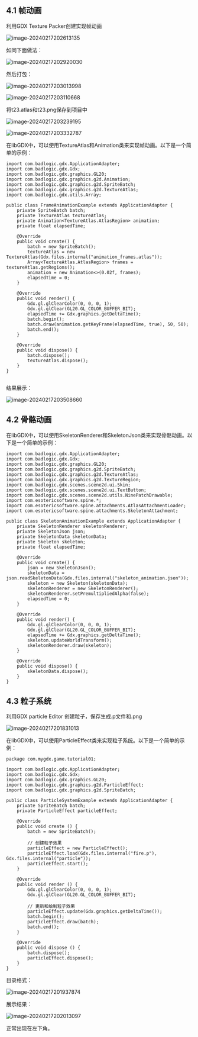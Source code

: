 ## 4.1 帧动画

利用GDX Texture Packer创建实现帧动画

![image-20240217202613135](./../img/image-20240217202613135.png)

如同下面做法：

![image-20240217202920030](./../img/image-20240217202920030.png)

然后打包：

![image-20240217203013998](./../img/image-20240217203013998.png)

![image-20240217203110668](./../img/image-20240217203110668.png)

将t23.atlas和t23.png保存到项目中

![image-20240217203239195](./../img/image-20240217203239195.png)

![image-20240217203332787](./../img/image-20240217203332787.png)

在libGDX中，可以使用TextureAtlas和Animation类来实现帧动画。以下是一个简单的示例：

```
import com.badlogic.gdx.ApplicationAdapter;
import com.badlogic.gdx.Gdx;
import com.badlogic.gdx.graphics.GL20;
import com.badlogic.gdx.graphics.g2d.Animation;
import com.badlogic.gdx.graphics.g2d.SpriteBatch;
import com.badlogic.gdx.graphics.g2d.TextureAtlas;
import com.badlogic.gdx.utils.Array;

public class FrameAnimationExample extends ApplicationAdapter {
    private SpriteBatch batch;
    private TextureAtlas textureAtlas;
    private Animation<TextureAtlas.AtlasRegion> animation;
    private float elapsedTime;

    @Override
    public void create() {
        batch = new SpriteBatch();
        textureAtlas = new TextureAtlas(Gdx.files.internal("animation_frames.atlas"));
        Array<TextureAtlas.AtlasRegion> frames = textureAtlas.getRegions();
        animation = new Animation<>(0.02f, frames);
        elapsedTime = 0;
    }

    @Override
    public void render() {
        Gdx.gl.glClearColor(0, 0, 0, 1);
        Gdx.gl.glClear(GL20.GL_COLOR_BUFFER_BIT);
        elapsedTime += Gdx.graphics.getDeltaTime();
        batch.begin();
        batch.draw(animation.getKeyFrame(elapsedTime, true), 50, 50);
        batch.end();
    }

    @Override
    public void dispose() {
        batch.dispose();
        textureAtlas.dispose();
    }
}
 
```

结果展示：

![image-20240217203508660](./../img/image-20240217203508660.png)

## 4.2 骨骼动画

在libGDX中，可以使用SkeletonRenderer和SkeletonJson类来实现骨骼动画。以下是一个简单的示例：

```
import com.badlogic.gdx.ApplicationAdapter;
import com.badlogic.gdx.Gdx;
import com.badlogic.gdx.graphics.GL20;
import com.badlogic.gdx.graphics.g2d.SpriteBatch;
import com.badlogic.gdx.graphics.g2d.TextureAtlas;
import com.badlogic.gdx.graphics.g2d.TextureRegion;
import com.badlogic.gdx.scenes.scene2d.ui.Skin;
import com.badlogic.gdx.scenes.scene2d.ui.TextButton;
import com.badlogic.gdx.scenes.scene2d.utils.NinePatchDrawable;
import com.esotericsoftware.spine.*;
import com.esotericsoftware.spine.attachments.AtlasAttachmentLoader;
import com.esotericsoftware.spine.attachments.SkeletonAttachment;

public class SkeletonAnimationExample extends ApplicationAdapter {
    private SkeletonRenderer skeletonRenderer;
    private SkeletonJson json;
    private SkeletonData skeletonData;
    private Skeleton skeleton;
    private float elapsedTime;

    @Override
    public void create() {
        json = new SkeletonJson();
        skeletonData = json.readSkeletonData(Gdx.files.internal("skeleton_animation.json"));
        skeleton = new Skeleton(skeletonData);
        skeletonRenderer = new SkeletonRenderer();
        skeletonRenderer.setPremultipliedAlpha(false);
        elapsedTime = 0;
    }

    @Override
    public void render() {
        Gdx.gl.glClearColor(0, 0, 0, 1);
        Gdx.gl.glClear(GL20.GL_COLOR_BUFFER_BIT);
        elapsedTime += Gdx.graphics.getDeltaTime();
        skeleton.updateWorldTransform();
        skeletonRenderer.draw(skeleton);
    }

    @Override
    public void dispose() {
        skeletonData.dispose();
    }
}

```

## 4.3 粒子系统

利用GDX particle Editor 创建粒子，保存生成.p文件和.png

![image-20240217201831013](./../img/image-20240217201831013.png)

在libGDX中，可以使用ParticleEffect类来实现粒子系统。以下是一个简单的示例：

```
package com.mygdx.game.tutorial01;

import com.badlogic.gdx.ApplicationAdapter;
import com.badlogic.gdx.Gdx;
import com.badlogic.gdx.graphics.GL20;
import com.badlogic.gdx.graphics.g2d.ParticleEffect;
import com.badlogic.gdx.graphics.g2d.SpriteBatch;

public class ParticleSystemExample extends ApplicationAdapter {
    private SpriteBatch batch;
    private ParticleEffect particleEffect;

    @Override
    public void create () {
        batch = new SpriteBatch();

        // 创建粒子效果
        particleEffect = new ParticleEffect();
        particleEffect.load(Gdx.files.internal("fire.p"), Gdx.files.internal("particle"));
        particleEffect.start();
    }

    @Override
    public void render () {
        Gdx.gl.glClearColor(0, 0, 0, 1);
        Gdx.gl.glClear(GL20.GL_COLOR_BUFFER_BIT);

        // 更新和绘制粒子效果
        particleEffect.update(Gdx.graphics.getDeltaTime());
        batch.begin();
        particleEffect.draw(batch);
        batch.end();
    }

    @Override
    public void dispose () {
        batch.dispose();
        particleEffect.dispose();
    }
}

```

目录格式：

![image-20240217201937874](./../img/image-20240217201937874.png)

展示结果：

![image-20240217202013097](./../img/image-20240217202013097.png)

正常出现在左下角。

